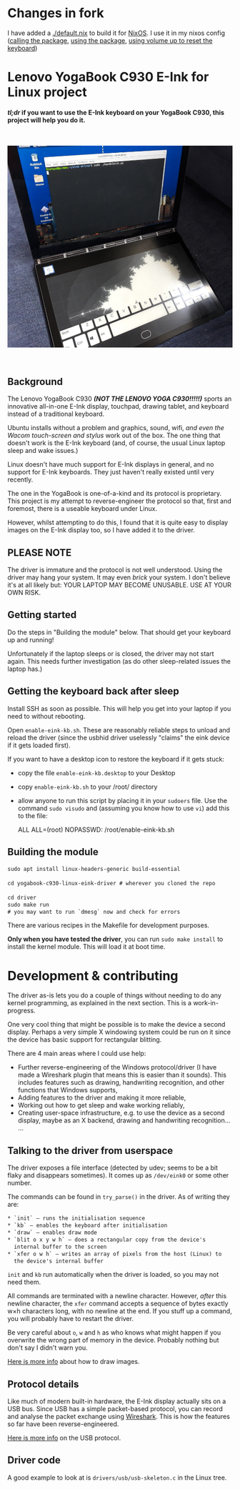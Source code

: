 # Changes in fork

I have added a [./default.nix](./default.nix) to build it for [NixOS](nixos.org). I use it in my nixos config ([calling the package](https://github.com/KoviRobi/nixos-config/blob/master/overlays/mypkgs.nix), [using the package](https://github.com/KoviRobi/nixos-config/blob/19f4658594a2ebd4bd6831bcdf393c1dfbc33f6d/configurations/yoga-book.nix#L18-L19), [using volume up to reset the keyboard](https://github.com/KoviRobi/nixos-config/blob/19f4658594a2ebd4bd6831bcdf393c1dfbc33f6d/configurations/yoga-book.nix#L21-L32))

# Lenovo YogaBook C930 E-Ink for Linux project

#### _tl;dr_ if you want to use the E-Ink keyboard on your YogaBook C930, this project will help you do it.

<br>

![Mandelbrot drawing on E-Ink keyboard](mandelbrot.jpg?raw=true)


<br>

## Background

The Lenovo YogaBook C930 **_(NOT THE LENOVO YOGA C930!!!!!)_** sports
an innovative all-in-one E-Ink display, touchpad, drawing tablet, and
keyboard instead of a traditional keyboard.

Ubuntu installs without a problem and graphics, sound, wifi, _and even
the Wacom touch-screen and stylus_ work out of the box. The one thing
that doesn't work is the E-Ink keyboard (and, of course, the usual Linux
laptop sleep and wake issues.)

Linux doesn't have much support for E-Ink displays in general, and no
support for E-Ink keyboards. They just haven't really existed until very
recently.

The one in the YogaBook is one-of-a-kind and its protocol is proprietary.
This project is my attempt to reverse-engineer the protocol so that,
first and foremost, there is a useable keyboard under Linux.

However, whilst attempting to do this, I found that it is quite easy to
display images on the E-Ink display too, so I have added it to the
driver.


## PLEASE NOTE

The driver is immature and the protocol is not well understood.
Using the driver may hang your system. It may even _brick_ your system.
I don't believe it's at all likely but: YOUR LAPTOP MAY BECOME UNUSABLE.
USE AT YOUR OWN RISK.


## Getting started

Do the steps in "Building the module" below. That should get your
keyboard up and running!

Unfortunately if the laptop sleeps or is closed, the driver may not
start again. This needs further investigation (as do other sleep-related
issues the laptop has.)


## Getting the keyboard back after sleep

Install SSH as soon as possible. This will help you get into your laptop
if you need to without rebooting.

Open `enable-eink-kb.sh`. These are reasonably reliable steps to unload
and reload the driver (since the usbhid driver uselessly "claims" the
eink device if it gets loaded first).

If you want to have a desktop icon to restore the keyboard if it gets
stuck:

 * copy the file `enable-eink-kb.desktop` to your Desktop
 * copy `enable-eink-kb.sh` to your /root/ directory
 * allow anyone to run this script by placing it in your `sudoers` file.
   Use the command `sudo visudo` and (assuming you know how to use `vi`)
   add this to the file:

    ALL   ALL=(root) NOPASSWD: /root/enable-eink-kb.sh



## Building the module

    sudo apt install linux-headers-generic build-essential

    cd yogabook-c930-linux-eink-driver # wherever you cloned the repo

    cd driver
    sudo make run
    # you may want to run `dmesg` now and check for errors

There are various recipes in the Makefile for development purposes.

**Only when you have tested the driver**, you can run `sudo make install`
to install the kernel module. This will load it at boot time.


# Development & contributing

The driver as-is lets you do a couple of things without needing to do any
kernel programming, as explained in the next section. This is a
work-in-progress.

One very cool thing that might be possible is to make the device a
second display. Perhaps a very simple X windowing system could be run on
it since the device has basic support for rectangular blitting.

There are 4 main areas where I could use help:

 * Further reverse-engineering of the Windows protocol/driver (I have
   made a Wireshark plugin that means this is easier than it sounds).
   This includes features such as drawing, handwriting recognition, and
   other functions that Windows supports,
 * Adding features to the driver and making it more reliable,
 * Working out how to get sleep and wake working reliably,
 * Creating user-space infrastructure, e.g. to use the device as a
   second display, maybe as an X backend, drawing and handwriting
   recognition... ...


## Talking to the driver from userspace

The driver exposes a file interface (detected by udev; seems to be a bit
flaky and disappears sometimes). It comes up as `/dev/eink0` or some
other number.

The commands can be found in `try_parse()` in the driver. As of writing
they are:

    * `init` — runs the initialisation sequence
    * `kb` — enables the keyboard after initialisation
    * `draw` — enables draw mode
    * `blit o x y w h` — does a rectangular copy from the device's
      internal buffer to the screen
    * `xfer o w h` — writes an array of pixels from the host (Linux) to
      the device's internal buffer

`init` and `kb` run automatically when the driver is loaded, so you may
not need them.

All commands are terminated with a newline character. However, _after_
this newline character, the `xfer` command accepts a sequence of bytes
exactly w×h characters long, with no newline at the end. If you stuff up
a command, you will probably have to restart the driver.

Be very careful about `o`, `w` and `h` as who knows what might happen if
you overwrite the wrong part of memory in the device. Probably nothing but
don't say I didn't warn you.

[Here is more info](drawing-images.md) about how to draw images.



## Protocol details

Like much of modern built-in hardware, the E-Ink display actually sits
on a USB bus. Since USB has a simple packet-based protocol, you can
record and analyse the packet exchange using
[Wireshark](https://www.wireshark.org/). This is how the features so far
have been reverse-engineered.

[Here is more info](usb-protocol.md) on the USB protocol.



## Driver code

A good example to look at is `drivers/usb/usb-skeleton.c` in the Linux
tree.
